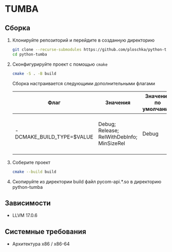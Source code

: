 # TUMBA

## Сборка

1. Клонируйте репозиторий и перейдите в созданную директорию

    ```sh
    git clone --recurse-submodules https://github.com/ploschka/python-tumba.git
    cd python-tumba
    ```

2. Сконфигурируйте проект с помощью `cmake`

    ```sh
    cmake -S . -B build
    ```

    Сборка настраивается следующими дополнительными флагами

    |Флаг|Значения|Значение по умолчанию|Описание|
    |----|--------|---------------------|--------|
    |-DCMAKE_BUILD_TYPE=$VALUE|Debug; Release; RelWithDebInfo; MinSizeRel|Debug|Определяет тип сборки. Для детальной информации смотреть [CMAKE_BUILD_TYPE](https://llvm.org/docs/CMake.html#cmake-build-type)|

3. Соберите проект

    ```sh
    cmake --build build
    ```

4. Скопируйте из директории build файл pycom-api.*.so в директорию python-tumba

## Зависимости

- LLVM 17.0.6

## Системные требования

- Архитектура x86 / x86-64
